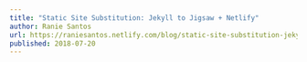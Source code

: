 ```yaml
---
title: "Static Site Substitution: Jekyll to Jigsaw + Netlify"
author: Ranie Santos
url: https://raniesantos.netlify.com/blog/static-site-substitution-jekyll-to-jigsaw-plus-netlify/
published: 2018-07-20
---
```

